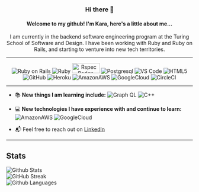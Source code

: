 <div align="center"> 
  
### Hi there 👋 
#### Welcome to my github! I'm Kara, here's a little about me...<br>
I am currently in the backend software engineering program at the Turing School of Software and Design. I have been working with Ruby and Ruby on Rails, and starting to venture into new tech territories.

<hr>

![Ruby on Rails](https://img.shields.io/badge/Ruby_on_Rails-CC0000?style=for-the-badge&logo=ruby-on-rails&logoColor=white)
![Ruby](https://img.shields.io/badge/Ruby-CC342D?style=for-the-badge&logo=ruby&logoColor=white) 
<img src="https://www.plutora.com/wp-content/uploads/2019/01/rspec.jpg" alt="Rspec Badge" height="27" width="75">
![Postgresql](https://img.shields.io/badge/PostgreSQL-316192?style=for-the-badge&logo=postgresql&logoColor=white)
![VS Code](https://img.shields.io/badge/VSCode-0078D4?style=for-the-badge&logo=visual%20studio%20code&logoColor=white)
![HTML5](https://img.shields.io/badge/HTML5-E34F26?style=for-the-badge&logo=html5&logoColor=white)
![GitHub](https://img.shields.io/badge/GitHub-100000?style=for-the-badge&logo=github&logoColor=white)
![Heroku](https://img.shields.io/badge/Heroku-430098?style=for-the-badge&logo=heroku&logoColor=white)
![AmazonAWS](https://img.shields.io/badge/Amazon_AWS-FF9900?style=for-the-badge&logo=amazonaws&logoColor=white)
![GoogleCloud](https://img.shields.io/badge/Google_Cloud-4285F4?style=for-the-badge&logo=google-cloud&logoColor=white)
![CircleCI](https://img.shields.io/badge/circleci-343434?style=for-the-badge&logo=circleci&logoColor=white)

<hr> 
 </div>

- :books: <strong>New things I am learning include:</strong> 
![Graph QL](https://img.shields.io/badge/GraphQl-E10098?style=for-the-badge&logo=graphql&logoColor=white)
![C++](https://img.shields.io/badge/C%2B%2B-00599C?style=for-the-badge&logo=c%2B%2B&logoColor=white)

- :computer: <strong>New technologies I have experience with and continue to learn:</strong>
![AmazonAWS](https://img.shields.io/badge/Amazon_AWS-FF9900?style=for-the-badge&logo=amazonaws&logoColor=white)
![GoogleCloud](https://img.shields.io/badge/Google_Cloud-4285F4?style=for-the-badge&logo=google-cloud&logoColor=white)

- :mailbox_with_mail: Feel free to reach out on [LinkedIn](https://www.linkedin.com/in/81012911-91208/)
<hr> 


## Stats 
![Github Stats](https://github-readme-stats.vercel.app/api?username=KaraJoHo&bg_color=30,824AA6,98D8D9&title_color=fff&text_color=fff)<br>
![GitHub Streak](https://github-readme-streak-stats.herokuapp.com/?user=KaraJoHo&theme=rose_pine)<br>
![Github Languages](https://github-readme-stats.vercel.app/api/top-langs/?username=KaraJoHo&hide_progress=true&bg_color=30,913AC3,F1F148&title_color=fff&text_color=fff)



<!--
**KaraJoHo/KaraJoHo** is a ✨ _special_ ✨ repository because its `README.md` (this file) appears on your GitHub profile.

Here are some ideas to get you started:

- 🔭 I’m currently working on ...
- 🌱 I’m currently learning ...
- 👯 I’m looking to collaborate on ...
- 🤔 I’m looking for help with ...
- 💬 Ask me about ...
- 📫 How to reach me: ...
- 😄 Pronouns: ...
- ⚡ Fun fact: ...
-->
